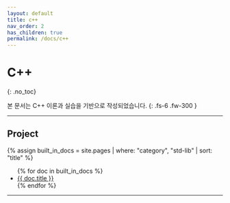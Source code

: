 ```yaml
---
layout: default
title: c++
nav_order: 2
has_children: true
permalink: /docs/c++
---
```


# C++
{: .no_toc}

본 문서는 C++ 이론과 실습을 기반으로 작성되었습니다.
{: .fs-6 .fw-300 }

---

## Project
{% assign built_in_docs = site.pages | where: "category", "std-lib" | sort: "title" %}
<ul>
  {% for doc in built_in_docs %}
    <li><a href="{{ doc.url }}">{{ doc.title }}</a></li>
  {% endfor %}
</ul>

---
